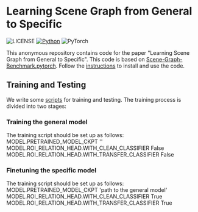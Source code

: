 # Learning Scene Graph from General to Specific

![LICENSE](https://img.shields.io/badge/license-MIT-green)
[![Python](https://img.shields.io/badge/python-3.7-blue.svg)](https://www.python.org/)
![PyTorch](https://img.shields.io/badge/pytorch-1.2.0-%237732a8)

This anonymous repository contains code for the paper "Learning Scene Graph from General to Specific". This code is based on [Scene-Graph-Benchmark.pytorch](https://github.com/KaihuaTang/Scene-Graph-Benchmark.pytorch). Follow the [instructions](https://github.com/KaihuaTang/Scene-Graph-Benchmark.pytorch) to install and use the code. 

## Training and Testing 
We write some [scripts](https://github.com/nobody-y/SSG-G2S/tree/main/scripts) for training and testing.
The training process is divided into two stages:
### Training the general model
The training script should be set up as follows: \
    MODEL.PRETRAINED_MODEL_CKPT '' \
    MODEL.ROI_RELATION_HEAD.WITH_CLEAN_CLASSIFIER False \
    MODEL.ROI_RELATION_HEAD.WITH_TRANSFER_CLASSIFIER False  
### Finetuning the specific model
The training script should be set up as follows: \
    MODEL.PRETRAINED_MODEL_CKPT 'path to the general model' \
    MODEL.ROI_RELATION_HEAD.WITH_CLEAN_CLASSIFIER True \
    MODEL.ROI_RELATION_HEAD.WITH_TRANSFER_CLASSIFIER True  


